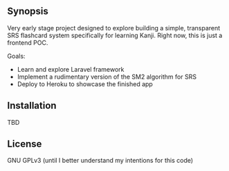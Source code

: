 ## Synopsis
Very early stage project designed to explore building a simple, transparent SRS flashcard system specifically for learning Kanji. Right now, this is just a frontend POC.

Goals:
* Learn and explore Laravel framework
* Implement a rudimentary version of the SM2 algorithm for SRS
* Deploy to Heroku to showcase the finished app

## Installation
TBD

## License
GNU GPLv3 (until I better understand my intentions for this code)